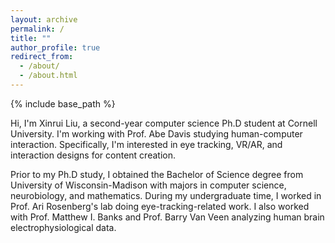 ```yaml
---
layout: archive
permalink: /
title: ""
author_profile: true
redirect_from: 
  - /about/
  - /about.html
---
```


{% include base_path %}

Hi, I'm Xinrui Liu, a second-year computer science Ph.D student at Cornell University. I'm working with Prof. Abe Davis studying human-computer interaction. Specifically, I'm interested in eye tracking, VR/AR, and interaction designs for content creation. 

Prior to my Ph.D study, I obtained the Bachelor of Science degree from University of Wisconsin-Madison with majors in computer science, neurobiology, and mathematics. During my undergraduate time, I worked in Prof. Ari Rosenberg's lab doing eye-tracking-related work. I also worked with Prof. Matthew I. Banks and Prof. Barry Van Veen analyzing human brain electrophysiological data. 

<!-- Below is a list of my publications. Please check other pages to learn more about me.

<br/>

# Publications

{% if site.publication_category %}
  {% for category in site.publication_category  %}
    {% assign title_shown = false %}
    {% for post in site.publications reversed %}
      {% if post.category != category[0] %}
        {% continue %}
      {% endif %}
      {% unless title_shown %}
        <h2>{{ category[1].title }}</h2><hr />
        {% assign title_shown = true %}
      {% endunless %}
      {% include archive-single.html %}
    {% endfor %}
  {% endfor %}
{% else %}
  {% for post in site.publications reversed %}
    {% include archive-single.html %}
  {% endfor %}
{% endif %} -->